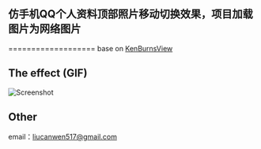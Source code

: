 ## 仿手机QQ个人资料顶部照片移动切换效果，项目加载图片为网络图片
===================
base on [KenBurnsView][1]

## The effect (GIF)
![Screenshot](https://github.com/kk-java/ImageSwitch/raw/master/imageswitch.gif)


## Other
email：liucanwen517@gmail.com

 [1]: https://github.com/flavioarfaria/KenBurnsView
